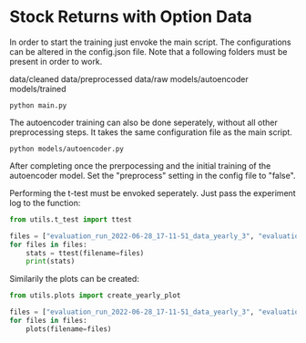 # Stock Returns with Option Data

In order to start the training just envoke the main script. The configurations can be altered in the config.json file.
Note that a following folders must be present in order to work.

data/cleaned
data/preprocessed
data/raw
models/autoencoder
models/trained

```shell
python main.py
```

The autoencoder training can also be done seperately, without all other preprocessing steps. It takes the same configuration file as the main script.

```shell
python models/autoencoder.py
```

After completing once the prerpocessing and the initial training of the autoencoder model. Set the "preprocess" setting in the config file to "false".


Performing the t-test must be envoked seperately. Just pass the experiment log to the function:

```python
from utils.t_test import ttest

files = ["evaluation_run_2022-06-28_17-11-51_data_yearly_3", "evaluation_run_2022-06-28_17-01-01_data_monthly_3"]
for files in files:
    stats = ttest(filename=files)
    print(stats)
```

Similarily the plots can be created:

```python
from utils.plots import create_yearly_plot

files = ["evaluation_run_2022-06-28_17-11-51_data_yearly_3", "evaluation_run_2022-06-28_17-01-01_data_monthly_3"]
for files in files:
    plots(filename=files)
```
